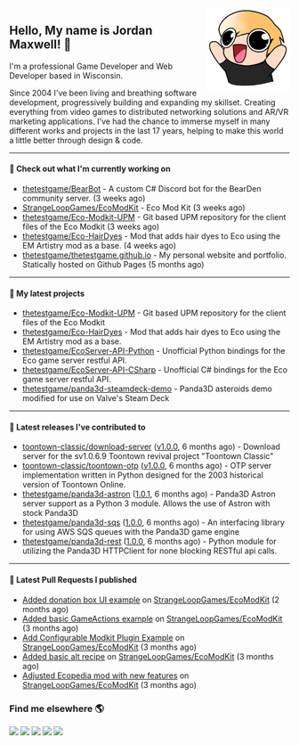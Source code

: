 <img src="https://raw.githubusercontent.com/thetestgame/thetestgame/master/images/emotes/testhappyflipped.png" width="150" align="right">

Hello, My name is Jordan Maxwell! :wave:
----

I'm a professional Game Developer and Web Developer based in Wisconsin.

Since 2004 I've been living and breathing software development, progressively building and expanding my skillset. Creating everything from video games to distributed networking solutions and AR/VR marketing applications. I've had the chance to immerse myself in many different works and projects in the last 17 years, helping to make this world a little better through design & code. 

---

#### 👷 Check out what I'm currently working on


- [thetestgame/BearBot](https://github.com/thetestgame/BearBot) - A custom C# Discord bot for the BearDen community server. (3 weeks ago)
- [StrangeLoopGames/EcoModKit](https://github.com/StrangeLoopGames/EcoModKit) - Eco Mod Kit (3 weeks ago)
- [thetestgame/Eco-Modkit-UPM](https://github.com/thetestgame/Eco-Modkit-UPM) - Git based UPM repository for the client files of the Eco Modkit (3 weeks ago)
- [thetestgame/Eco-HairDyes](https://github.com/thetestgame/Eco-HairDyes) - Mod that adds hair dyes to Eco using the EM Artistry mod as a base. (4 weeks ago)
- [thetestgame/thetestgame.github.io](https://github.com/thetestgame/thetestgame.github.io) - My personal website and portfolio. Statically hosted on Github Pages (5 months ago)

---

#### 🌱 My latest projects

- [thetestgame/Eco-Modkit-UPM](https://github.com/thetestgame/Eco-Modkit-UPM) - Git based UPM repository for the client files of the Eco Modkit
- [thetestgame/Eco-HairDyes](https://github.com/thetestgame/Eco-HairDyes) - Mod that adds hair dyes to Eco using the EM Artistry mod as a base.
- [thetestgame/EcoServer-API-Python](https://github.com/thetestgame/EcoServer-API-Python) - Unofficial Python bindings for the Eco game server restful API.
- [thetestgame/EcoServer-API-CSharp](https://github.com/thetestgame/EcoServer-API-CSharp) - Unofficial C# bindings for the Eco game server restful API.
- [thetestgame/panda3d-steamdeck-demo](https://github.com/thetestgame/panda3d-steamdeck-demo) - Panda3D asteroids demo modified for use on Valve&#39;s Steam Deck

---

#### 🔭 Latest releases I've contributed to

- [toontown-classic/download-server](https://github.com/toontown-classic/download-server) ([v1.0.0](https://github.com/toontown-classic/download-server/releases/tag/v1.0.0), 6 months ago) - Download server for the sv1.0.6.9 Toontown revival project &#34;Toontown Classic&#34;
- [toontown-classic/toontown-otp](https://github.com/toontown-classic/toontown-otp) ([v1.0.0](https://github.com/toontown-classic/toontown-otp/releases/tag/v1.0.0), 6 months ago) - OTP server implementation written in Python designed for the 2003 historical version of Toontown Online.
- [thetestgame/panda3d-astron](https://github.com/thetestgame/panda3d-astron) ([1.0.1](https://github.com/thetestgame/panda3d-astron/releases/tag/1.0.1), 6 months ago) - Panda3D Astron server support as a Python 3 module. Allows the use of Astron with stock Panda3D
- [thetestgame/panda3d-sqs](https://github.com/thetestgame/panda3d-sqs) ([1.0.0](https://github.com/thetestgame/panda3d-sqs/releases/tag/1.0.0), 6 months ago) - An interfacing library for using AWS SQS queues with the Panda3D game engine
- [thetestgame/panda3d-rest](https://github.com/thetestgame/panda3d-rest) ([1.0.0](https://github.com/thetestgame/panda3d-rest/releases/tag/1.0.0), 6 months ago) - Python module for utilizing the Panda3D HTTPClient for none blocking RESTful api calls.

---

#### 🔨 Latest Pull Requests I published

- [Added donation box UI example](https://github.com/StrangeLoopGames/EcoModKit/pull/50) on [StrangeLoopGames/EcoModKit](https://github.com/StrangeLoopGames/EcoModKit) (2 months ago)
- [Added basic GameActions example](https://github.com/StrangeLoopGames/EcoModKit/pull/49) on [StrangeLoopGames/EcoModKit](https://github.com/StrangeLoopGames/EcoModKit) (3 months ago)
- [Add Configurable Modkit Plugin Example](https://github.com/StrangeLoopGames/EcoModKit/pull/48) on [StrangeLoopGames/EcoModKit](https://github.com/StrangeLoopGames/EcoModKit) (3 months ago)
- [Added basic alt recipe](https://github.com/StrangeLoopGames/EcoModKit/pull/47) on [StrangeLoopGames/EcoModKit](https://github.com/StrangeLoopGames/EcoModKit) (3 months ago)
- [Adjusted Ecopedia mod with new features](https://github.com/StrangeLoopGames/EcoModKit/pull/46) on [StrangeLoopGames/EcoModKit](https://github.com/StrangeLoopGames/EcoModKit) (3 months ago)

### Find me elsewhere 🌎

<a href="https://linkedin.com/in/thetestgame" target="_blank" rel="noopener noreferrer"><img src="https://img.shields.io/badge/LinkedIn-Jordan%20Maxwell-purple?logo=linkedin&logoColor=blue&color=blue&style=flat-square" /></a>
<a href="https://twitter.com/thetestgame2" target="_blank" rel="noopener noreferrer"><img src="https://img.shields.io/badge/Twitter-thetestgame2-purple?logo=twitter&logoColor=white&color=blue&style=flat-square" /></a>
<a href="https://twitch.tv/thetestgame" target="_blank" rel="noopener noreferrer"><img src="https://img.shields.io/badge/Twitch-thetestgame-purple?labelColor=6441a5&logo=twitch&logoColor=white&&style=flat-square" /></a>
<a href="https://youtube.com/channel/UCe3YxaTrVk25oaO1mFSs2cw" target="_blank" rel="noopener noreferrer"><img src="https://img.shields.io/badge/Twitter-Jordan%20Maxwell-red?labelColor=FF0000&logo=youtube&logoColor=white&style=flat-square&color=red" /></a>
<a href="https://steamcommunity.com/id/thetestgame" target="_blank" rel="noopener noreferrer"><img src="https://img.shields.io/badge/Steam-thetestgame-purple?logo=steam&logoColor=black&color=black&style=flat-square" /></a>